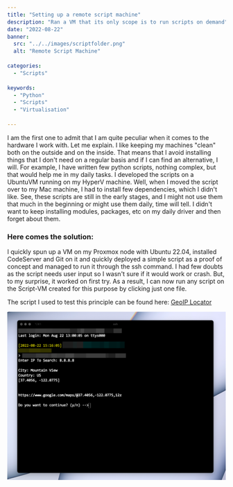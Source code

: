 ```yaml
---
title: "Setting up a remote script machine"
description: "Ran a VM that its only scope is to run scripts on demand"
date: "2022-08-22"
banner:
  src: "../../images/scriptfolder.png"
  alt: "Remote Script Machine"
  
categories:
  - "Scripts"

keywords:
  - "Python"
  - "Scripts"
  - "Virtualisation"

---
```

I am the first one to admit that I am quite peculiar when it comes to the hardware I work with. Let me explain. I like keeping my machines "clean" both on the outside and on the inside. That means that I avoid installing things that I don't need on a regular basis and if I can find an alternative, I will. For example, I have written few python scripts, nothing complex, but that would help me in my daily tasks. I developed the scripts on a UbuntuVM running on my HyperV machine. Well, when I moved the script over to my Mac machine, I had to install few dependencies, which I didn't like. See, these scripts are still in the early stages, and I might not use them that much in the beginning or might use them daily, time will tell. I didn't want to keep installing modules, packages, etc on my daily driver and then forget about them. 


### Here comes the solution:

I quickly spun up a VM on my Proxmox node with Ubuntu 22.04, installed CodeServer and Git on it and quickly deployed a simple script as a proof of concept and managed to run it through the ssh command. I had few doubts as the script needs user input so I wasn't sure if it would work or crash. But, to my surprise, it worked on first try. As a result, I can now run any script on the Script-VM created for this purpose by clicking just one file.

The script I used to test this principle can be found here: [GeoIP Locator](https://github.com/mihnearad/geo-ip-location)


![The Host Server.](../../images/shellscript.png "Geo IP Script")
